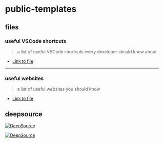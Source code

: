 # public-templates

## files

### useful VSCode shortcuts

> a list of useful VSCode shortcuts every developer should know about

- [Link to file](./useful-VSCode-shortcuts.md)

---------------

### useful websites

> a list of useful websites you should know

- [Link to file](./useful-websites.md)

## deepsource

[![DeepSource](https://deepsource.io/gh/chraebsli/public-templates.svg/?label=active+issues&show_trend=true&token=iPLEZ6LBUKt48PkFFHeE401w)](https://deepsource.io/gh/chraebsli/public-templates/?ref=repository-badge)

[![DeepSource](https://deepsource.io/gh/chraebsli/public-templates.svg/?label=resolved+issues&show_trend=true&token=iPLEZ6LBUKt48PkFFHeE401w)](https://deepsource.io/gh/chraebsli/public-templates/?ref=repository-badge)
